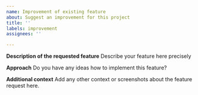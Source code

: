 ```yaml
---
name: Improvement of existing feature 
about: Suggest an improvement for this project 
title: ''
labels: improvement
assignees: ''

---
```


**Description of the requested feature**
Describe your feature here precisely

**Approach**
Do you have any ideas how to implement this feature?

**Additional context**
Add any other context or screenshots about the feature request here.

